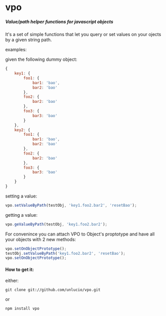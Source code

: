 vpo
===

##### Value/path helper functions for javascript objects
It's a set of simple functions that let you query or set values on your ojects by a given string path.

examples:

given the following dummy object:

```javascript
{
	key1: {
		foo1: {
			bar1: 'bao',
			bar2: 'bao'
		},
		foo2: {
			bar2: 'bao'
		},
		foo3: {
			bar3: 'bao'
		}
	},
	key2: {
		foo1: {
			bar1: 'bao',
			bar2: 'bao'
		},
		foo2: {
			bar2: 'bao'
		},
		foo3: {
			bar3: 'bao'
		}
	}
}
```


setting a value:
```javascript
vpo.setValueByPath(testObj, 'key1.foo2.bar2', 'resetBao');
```

getting a value:
```javascript
vpo.geValueByPath(testObj, 'key1.foo2.bar2');
```

For convenince you can attach VPO to Object's proptotype and have all your objects with 2 new methods:

```javascript
vpo.setOnObjectPrototype();
testObj.setValueByPath('key1.foo2.bar2', 'resetBao');
vpo.setOnObjectPrototype();
```

#### How to get it:
either:
```
git clone git://github.com/unlucio/vpo.git
```
or
```
npm install vpo
```



